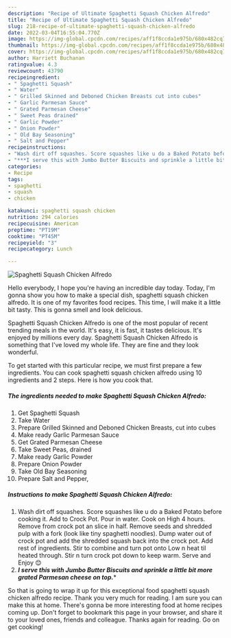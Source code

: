 ```yaml
---
description: "Recipe of Ultimate Spaghetti Squash Chicken Alfredo"
title: "Recipe of Ultimate Spaghetti Squash Chicken Alfredo"
slug: 218-recipe-of-ultimate-spaghetti-squash-chicken-alfredo
date: 2022-03-04T16:55:04.770Z
image: https://img-global.cpcdn.com/recipes/aff1f8ccda1e975b/680x482cq70/spaghetti-squash-chicken-alfredo-recipe-main-photo.jpg
thumbnail: https://img-global.cpcdn.com/recipes/aff1f8ccda1e975b/680x482cq70/spaghetti-squash-chicken-alfredo-recipe-main-photo.jpg
cover: https://img-global.cpcdn.com/recipes/aff1f8ccda1e975b/680x482cq70/spaghetti-squash-chicken-alfredo-recipe-main-photo.jpg
author: Harriett Buchanan
ratingvalue: 4.3
reviewcount: 43790
recipeingredient:
- " Spaghetti Squash"
- " Water"
- " Grilled Skinned and Deboned Chicken Breasts cut into cubes"
- " Garlic Parmesan Sauce"
- " Grated Parmesan Cheese"
- " Sweet Peas drained"
- " Garlic Powder"
- " Onion Powder"
- " Old Bay Seasoning"
- " Salt and Pepper"
recipeinstructions:
- "Wash dirt off squashes. Score squashes like u do a Baked Potato before cooking it. Add to Crock Pot. Pour in water. Cook on High 4 hours. Remove from crock pot an slice in half. Remove seeds and shredded pulp with a fork (look like tiny spaghetti noodles). Dump water out of crock pot and add the shredded squash back into the crock pot. Add rest of ingredients. Stir to combine and turn pot onto Low n heat til heated through. Stir n turn crock pot down to keep warm. Serve and Enjoy 😊"
- "***I serve this with Jumbo Butter Biscuits and sprinkle a little bit more grated Parmesan cheese on top.****"
categories:
- Recipe
tags:
- spaghetti
- squash
- chicken

katakunci: spaghetti squash chicken 
nutrition: 294 calories
recipecuisine: American
preptime: "PT19M"
cooktime: "PT45M"
recipeyield: "3"
recipecategory: Lunch

---
```



![Spaghetti Squash Chicken Alfredo](https://img-global.cpcdn.com/recipes/aff1f8ccda1e975b/680x482cq70/spaghetti-squash-chicken-alfredo-recipe-main-photo.jpg)

Hello everybody, I hope you're having an incredible day today. Today, I'm gonna show you how to make a special dish, spaghetti squash chicken alfredo. It is one of my favorites food recipes. This time, I will make it a little bit tasty. This is gonna smell and look delicious.



Spaghetti Squash Chicken Alfredo is one of the most popular of recent trending meals in the world. It's easy, it is fast, it tastes delicious. It's enjoyed by millions every day. Spaghetti Squash Chicken Alfredo is something that I've loved my whole life. They are fine and they look wonderful.


To get started with this particular recipe, we must first prepare a few ingredients. You can cook spaghetti squash chicken alfredo using 10 ingredients and 2 steps. Here is how you cook that.

<!--inarticleads1-->

##### The ingredients needed to make Spaghetti Squash Chicken Alfredo:

1. Get  Spaghetti Squash
1. Take  Water
1. Prepare  Grilled Skinned and Deboned Chicken Breasts, cut into cubes
1. Make ready  Garlic Parmesan Sauce
1. Get  Grated Parmesan Cheese
1. Take  Sweet Peas, drained
1. Make ready  Garlic Powder
1. Prepare  Onion Powder
1. Take  Old Bay Seasoning
1. Prepare  Salt and Pepper,




<!--inarticleads2-->

##### Instructions to make Spaghetti Squash Chicken Alfredo:

1. Wash dirt off squashes. Score squashes like u do a Baked Potato before cooking it. Add to Crock Pot. Pour in water. Cook on High 4 hours. Remove from crock pot an slice in half. Remove seeds and shredded pulp with a fork (look like tiny spaghetti noodles). Dump water out of crock pot and add the shredded squash back into the crock pot. Add rest of ingredients. Stir to combine and turn pot onto Low n heat til heated through. Stir n turn crock pot down to keep warm. Serve and Enjoy 😊
1. ***I serve this with Jumbo Butter Biscuits and sprinkle a little bit more grated Parmesan cheese on top.****




So that is going to wrap it up for this exceptional food spaghetti squash chicken alfredo recipe. Thank you very much for reading. I am sure you can make this at home. There's gonna be more interesting food at home recipes coming up. Don't forget to bookmark this page in your browser, and share it to your loved ones, friends and colleague. Thanks again for reading. Go on get cooking!
